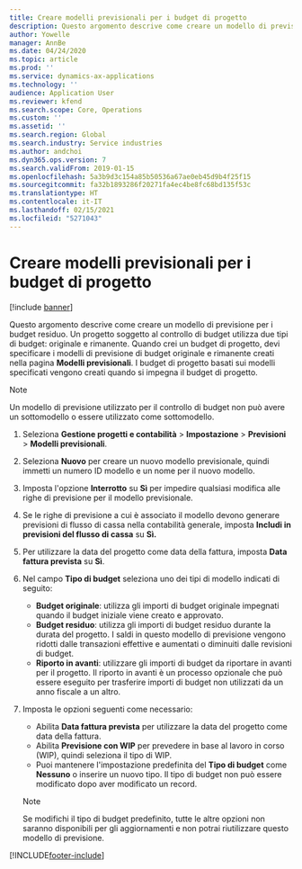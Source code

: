 ```yaml
---
title: Creare modelli previsionali per i budget di progetto
description: Questo argomento descrive come creare un modello di previsione per i budget residuo.
author: Yowelle
manager: AnnBe
ms.date: 04/24/2020
ms.topic: article
ms.prod: ''
ms.service: dynamics-ax-applications
ms.technology: ''
audience: Application User
ms.reviewer: kfend
ms.search.scope: Core, Operations
ms.custom: ''
ms.assetid: ''
ms.search.region: Global
ms.search.industry: Service industries
ms.author: andchoi
ms.dyn365.ops.version: 7
ms.search.validFrom: 2019-01-15
ms.openlocfilehash: 5a3b9d3c154a85b50536a67ae0eb45d9b4f25f15
ms.sourcegitcommit: fa32b1893286f20271fa4ec4be8fc68bd135f53c
ms.translationtype: HT
ms.contentlocale: it-IT
ms.lasthandoff: 02/15/2021
ms.locfileid: "5271043"
---
```

# <a name="create-forecast-models-for-project-budgets"></a>Creare modelli previsionali per i budget di progetto 

[!include [banner](../includes/banner.md)]

Questo argomento descrive come creare un modello di previsione per i budget residuo. Un progetto soggetto al controllo di budget utilizza due tipi di budget: originale e rimanente. Quando crei un budget di progetto, devi specificare i modelli di previsione di budget originale e rimanente creati nella pagina **Modelli previsionali**. I budget di progetto basati sui modelli specificati vengono creati quando si impegna il budget di progetto.

> [!NOTE]
> Un modello di previsione utilizzato per il controllo di budget non può avere un sottomodello o essere utilizzato come sottomodello.

1. Seleziona **Gestione progetti e contabilità** > **Impostazione** > **Previsioni**  > **Modelli previsionali**.
2. Seleziona **Nuovo** per creare un nuovo modello previsionale, quindi immetti un numero ID modello e un nome per il nuovo modello. 
3. Imposta l'opzione **Interrotto** su **Sì** per impedire qualsiasi modifica alle righe di previsione per il modello previsionale. 
4. Se le righe di previsione a cui è associato il modello devono generare previsioni di flusso di cassa nella contabilità generale, imposta **Includi in previsioni del flusso di cassa** su **Sì.** 
5. Per utilizzare la data del progetto come data della fattura, imposta **Data fattura prevista** su **Sì**. 
6. Nel campo **Tipo di budget** seleziona uno dei tipi di modello indicati di seguito:

   - **Budget originale**: utilizza gli importi di budget originale impegnati quando il budget iniziale viene creato e approvato.
   - **Budget residuo**: utilizza gli importi di budget residuo durante la durata del progetto. I saldi in questo modello di previsione vengono ridotti dalle transazioni effettive e aumentati o diminuiti dalle revisioni di budget.
   - **Riporto in avanti**: utilizzare gli importi di budget da riportare in avanti per il progetto. Il riporto in avanti è un processo opzionale che può essere eseguito per trasferire importi di budget non utilizzati da un anno fiscale a un altro.

7. Imposta le opzioni seguenti come necessario:

   - Abilita **Data fattura prevista** per utilizzare la data del progetto come data della fattura.
   - Abilita **Previsione con WIP** per prevedere in base al lavoro in corso (WIP), quindi seleziona il tipo di WIP. 
   - Puoi mantenere l'impostazione predefinita del **Tipo di budget** come **Nessuno** o inserire un nuovo tipo. Il tipo di budget non può essere modificato dopo aver modificato un record.     
    > [!NOTE]
    > Se modifichi il tipo di budget predefinito, tutte le altre opzioni non saranno disponibili per gli aggiornamenti e non potrai riutilizzare questo modello di previsione. 
   


 



[!INCLUDE[footer-include](../includes/footer-banner.md)]